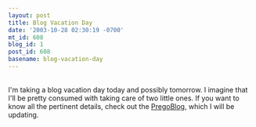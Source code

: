 ```yaml
---
layout: post
title: Blog Vacation Day
date: '2003-10-28 02:30:19 -0700'
mt_id: 608
blog_id: 1
post_id: 608
basename: blog-vacation-day
---
```

<br />I'm taking a blog vacation day today and possibly tomorrow. I imagine that I'll be pretty consumed with taking care of two little ones. If you want to know all the pertinent details, check out the <a href="/blogs/prego/">PregoBlog</a>, which I will be updating.<br /><br /><br />

